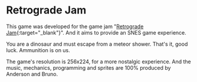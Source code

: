# Retrograde Jam

This game was developed for the game jam "[Retrograde Jam](https://itch.io/jam/retrograde-jam){:target="_blank"}". And it aims to provide an SNES game experience.

You are a dinosaur and must escape from a meteor shower. That's it, good luck. Ammunition is on us.

The game's resolution is 256x224, for a more nostalgic experience. And the music, mechanics, programming and sprites are 100% produced by Anderson and Bruno.
